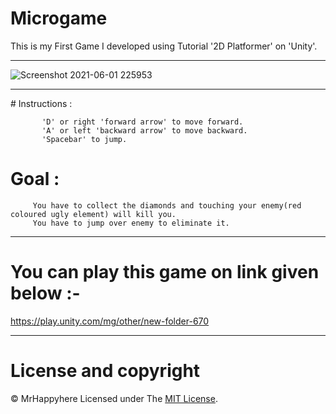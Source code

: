 # Microgame

This is my First Game I developed using Tutorial '2D Platformer' on 'Unity'.
<hr>

![Screenshot 2021-06-01 225953](https://user-images.githubusercontent.com/80676763/120366290-1ba9f580-c32d-11eb-90dc-d1ef6f85b1d7.png)
<hr>
# Instructions :

           'D' or right 'forward arrow' to move forward.
           'A' or left 'backward arrow' to move backward.
           'Spacebar' to jump.
           
# Goal :
         You have to collect the diamonds and touching your enemy(red coloured ugly element) will kill you. 
         You have to jump over enemy to eliminate it.
         
<hr>

# You can play this game on link given below :- 
  https://play.unity.com/mg/other/new-folder-670
  <hr>

# License and copyright
© MrHappyhere
Licensed under The [MIT License](LICENSE).
